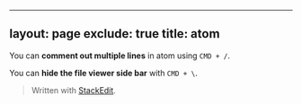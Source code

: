 
---
layout: page
exclude: true
title: atom
---
You can **comment out multiple lines** in atom using `CMD + /`.

You can **hide the file viewer side bar** with `CMD + \`. 
> Written with [StackEdit](https://stackedit.io/).
<!--stackedit_data:
eyJoaXN0b3J5IjpbNzk4MzQ2NzU0XX0=
-->